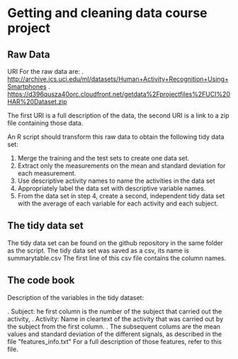 # Getting and cleaning data course project
## Raw Data

URI For the raw data are: 
. http://archive.ics.uci.edu/ml/datasets/Human+Activity+Recognition+Using+Smartphones
. https://d396qusza40orc.cloudfront.net/getdata%2Fprojectfiles%2FUCI%20HAR%20Dataset.zip

The first URI is a full description of the data, the second URI is a link to a zip file containing those data.

An R script should transform this raw data to obtain the following tidy data set:

1. Merge the training and the test sets to create one data set.
2. Extract only the measurements on the mean and standard deviation for each measurement. 
3. Use descriptive activity names to name the activities in the data set
4. Appropriately label the data set with descriptive variable names. 
5. From the data set in step 4, create a second, independent tidy data set with the average of each variable for each activity and each subject.

## The tidy data set

The tidy data set can be found on the github repository in the same folder as the script. 
The tidy data set was saved as a csv, its name is summarytable.csv
The first line of this csv file contains the column names.

## The code book

Description of the variables in the tidy dataset:

. Subject: he first column is the number of the subject that carried out the activity, 
. Activity: Name in cleartext of the activity that was carried out by the subject from the first column.
. The subsequent colums are the mean values and standard deviation of the different signals, as described in the file "features_info.txt"  For a full description of those features, refer to this file.

